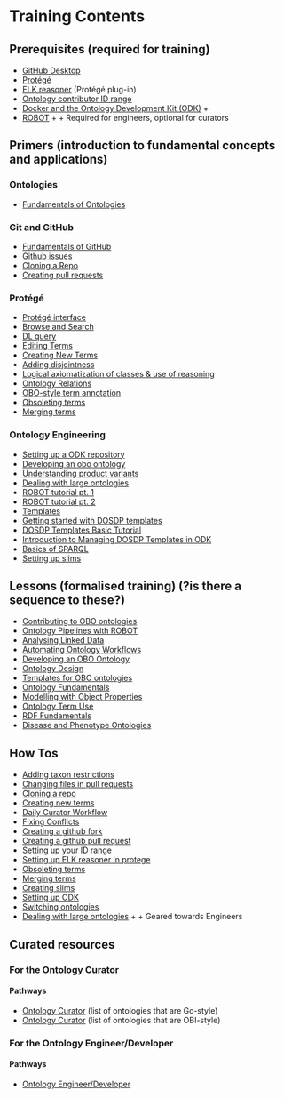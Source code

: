 # Training Contents

## Prerequisites (required for training)

- [GitHub Desktop](https://desktop.github.com/)
- [Protégé](https://protege.stanford.edu/products.php)
- [ELK reasoner](../howto/installing-elk-in-protege.md) (Protégé plug-in)
- [Ontology contributor ID range](../howto/idrange.md)
- [Docker and the Ontology Development Kit (ODK)](../howto/odk-setup.md) +
- [ROBOT](http://robot.obolibrary.org) +
\+ Required for engineers, optional for curators


## Primers (introduction to fundamental concepts and applications)

### Ontologies
- [Fundamentals of Ontologies](../explanation/intro-to-ontologies.md)

### Git and GitHub
- [Fundamentals of GitHub](../tutorial/github-fundamentals.md)
- [Github issues](../tutorial/github-issues.md)
- [Cloning a Repo](../howto/clone-mondo-repo.md)
- [Creating pull requests](../howto/github-create-pull-request.md)

### Protégé
- [Protégé interface](../reference/protege-interface.md)
- [Browse and Search](../howto/protege-browse-search.md)
- [DL query](../tutorial/basic-dl-query.md)
- [Editing Terms](../howto/edit-in-protege.md)
- [Creating New Terms](../howto/create-new-term.md) 
- [Adding disjointness](../tutorial/disjointness.md)
- [Logical axiomatization of classes & use of reasoning](../explanation/logical-axiomatization.md)
- [Ontology Relations](../lesson/modelling-with-object-properties.md)
- [OBO-style term annotation](../reference/go-style-annotation-property-practice.md)
- [Obsoleting terms](../howto/obsolete-term.md)
- [Merging terms](../howto/merge-terms.md)

### Ontology Engineering
- [Setting up a ODK repository](../tutorial/setting-up-project-odk.md)
- [Developing an obo ontology](../lesson/developing-an-obo-ontology.md)
- [Understanding product variants](../explanation/owl-format-variants.md)
- [Dealing with large ontologies](../howto/deal-with-large-ontologies.md)
- [ROBOT tutorial pt. 1](../tutorial/robot-tutorial-1.md)
- [ROBOT tutorial pt. 2](../tutorial/robot-tutorial-2.md)
- [Templates](../lesson/templates-for-obo.md)
- [Getting started with DOSDP templates](../tutorial/dosdp-overview.md)
- [DOSDP Templates Basic Tutorial](../tutorial/dosdp-template.md)
- [Introduction to Managing DOSDP Templates in ODK](../tutorial/dosdp-odk.md)
- [Basics of SPARQL](../tutorial/sparql.md)
- [Setting up slims](../howto/add-new-slim.md)


## Lessons (formalised training) (?is there a sequence to these?)

- [Contributing to OBO ontologies](https://oboacademy.github.io/obook/lesson/contributing-to-obo-ontologies/)
- [Ontology Pipelines with ROBOT](https://oboacademy.github.io/obook/lesson/ontology-pipelines/)
- [Analysing Linked Data](https://oboacademy.github.io/obook/lesson/analysing-linked-data/)
- [Automating Ontology Workflows](https://oboacademy.github.io/obook/lesson/automating-ontology-workflows/)
- [Developing an OBO Ontology](https://oboacademy.github.io/obook/lesson/developing-an-obo-ontology/)
- [Ontology Design](https://oboacademy.github.io/obook/lesson/ontology-design/)
- [Templates for OBO ontologies](https://oboacademy.github.io/obook/lesson/templates-for-obo/)
- [Ontology Fundamentals](https://oboacademy.github.io/obook/lesson/ontology-fundamentals/)
- [Modelling with Object Properties](https://oboacademy.github.io/obook/lesson/modelling-with-object-properties/)
- [Ontology Term Use](https://oboacademy.github.io/obook/lesson/ontology-term-use/)
- [RDF Fundamentals](https://oboacademy.github.io/obook/lesson/rdf/)
- [Disease and Phenotype Ontologies](https://oboacademy.github.io/obook/lesson/using-disease-and-phenotype-ontologies/)


## How Tos

- [Adding taxon restrictions](../howto/add-taxon-restrictions.md)
- [Changing files in pull requests](../howto/change-files-pull-request.md)
- [Cloning a repo](../howto/clone-mondo-repo.md)
- [Creating new terms](../howto/create-new-term.md)
- [Daily Curator Workflow](../howto/daily-curator-workflow.md)
- [Fixing Conflicts](../howto/fixing-conflicts.md)
- [Creating a github fork](../howto/github-create-fork.md)
- [Creating a github pull request](../howto/github-create-pull-request.md)
- [Setting up your ID range](../howto/idrange.md)
- [Setting up ELK reasoner in protege](../howto/installing-elk-in-protege.md)
- [Obsoleting terms](../howto/obsolete-term.md)
- [Merging terms](../howto/merge-terms.md)
- [Creating slims](../howto/add-new-slim.md)
- [Setting up ODK](../howto/odk-setup.md)
- [Switching ontologies](../howto/switching-ontologies.md)
- [Dealing with large ontologies](../howto/deal-with-large-ontologies.md) +
\+ Geared towards Engineers


## Curated resources

### For the Ontology Curator

#### Pathways
- [Ontology Curator](https://oboacademy.github.io/obook/pathways/ontology-curator-go-style/) (list of ontologies that are Go-style)
- [Ontology Curator](https://oboacademy.github.io/obook/pathways/ontology-curator-obi-style/) (list of ontologies that are OBI-style)


### For the Ontology Engineer/Developer

#### Pathways
- [Ontology Engineer/Developer](https://oboacademy.github.io/obook/pathways/ontology-engineer/)